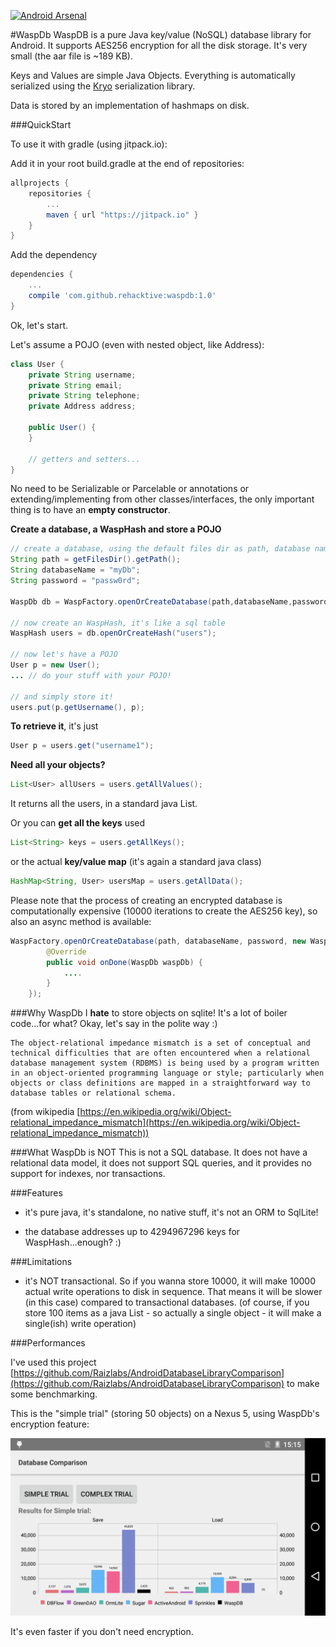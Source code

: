[![Android Arsenal](https://img.shields.io/badge/Android%20Arsenal-WaspDb-green.svg?style=true)](https://android-arsenal.com/details/1/3482)

#WaspDb 
WaspDB is a pure Java key/value (NoSQL) database library for Android. It supports AES256 encryption for all the disk storage. It's very small (the aar file is ~189 KB).

Keys and Values are simple Java Objects. Everything is automatically serialized using the [Kryo]() serialization library.

Data is stored by an implementation of hashmaps on disk.


###QuickStart

To use it with gradle (using jitpack.io):

Add it in your root build.gradle at the end of repositories:

```groovy
allprojects {
	repositories {
		...
		maven { url "https://jitpack.io" }
	}
}
```
Add the dependency

```groovy
dependencies {
	...
	compile 'com.github.rehacktive:waspdb:1.0'
}
```

Ok, let's start.
	
Let's assume a POJO (even with nested object, like Address):
```java
class User {
	private String username;
	private String email;
	private String telephone;
	private Address address;
	
	public User() {
	}
	
	// getters and setters...
}
```

No need to be Serializable or Parcelable or annotations or extending/implementing from other classes/interfaces, the only important thing is to have an **empty constructor**.
	
**Create a database, a WaspHash and store a POJO**
```java
// create a database, using the default files dir as path, database name and a password
String path = getFilesDir().getPath();
String databaseName = "myDb";
String password = "passw0rd";
    
WaspDb db = WaspFactory.openOrCreateDatabase(path,databaseName,password);
	
// now create an WaspHash, it's like a sql table
WaspHash users = db.openOrCreateHash("users");

// now let's have a POJO
User p = new User();
... // do your stuff with your POJO!

// and simply store it!
users.put(p.getUsername(), p);
```

**To retrieve it**, it's just
```java
User p = users.get("username1");
```

**Need all your objects?**
```java
List<User> allUsers = users.getAllValues();
```

It returns all the users, in a standard java List.

Or you can **get all the keys** used
```java
List<String> keys = users.getAllKeys();
```
or the actual **key/value map** (it's again a standard java class)
```java
HashMap<String, User> usersMap = users.getAllData();
```
Please note that the process of creating an encrypted database is computationally expensive (10000 iterations to create the AES256 key), so also an async method is available:
```java	
WaspFactory.openOrCreateDatabase(path, databaseName, password, new WaspListener<WaspDb>() {
        @Override
        public void onDone(WaspDb waspDb) {
            ....
        }
    });
```
	
###Why WaspDb
I **hate** to store objects on sqlite! It's a lot of boiler code...for what?
Okay, let's say in the polite way :)

	The object-relational impedance mismatch is a set of conceptual and technical difficulties that are often encountered when a relational database management system (RDBMS) is being used by a program written in an object-oriented programming language or style; particularly when objects or class definitions are mapped in a straightforward way to database tables or relational schema. 
(from wikipedia [https://en.wikipedia.org/wiki/Object-relational_impedance_mismatch](https://en.wikipedia.org/wiki/Object-relational_impedance_mismatch))

###What WaspDb is NOT
This is not a SQL database. It does not have a relational data model, it does not support SQL queries, and it provides no support for indexes, nor transactions.

###Features
- it's pure java, it's standalone, no native stuff, it's not an ORM to SqlLite!

- the database addresses up to 4294967296 keys for WaspHash...enough? :)

###Limitations
- it's NOT transactional. So if you wanna store 10000, it will make 10000 actual write operations to disk in sequence. That means it will be slower (in this case) compared to transactional databases. (of course, if you store 100 items as a java List - so actually a single object - it will make a single(ish) write operation)


###Performances

I've used this project [https://github.com/Raizlabs/AndroidDatabaseLibraryComparison](https://github.com/Raizlabs/AndroidDatabaseLibraryComparison) to make some benchmarking.

This is the "simple trial" (storing 50 objects) on a Nexus 5, using WaspDb's encryption feature:

![image](/images/wasp_comparison.png)

It's even faster if you don't need encryption.

